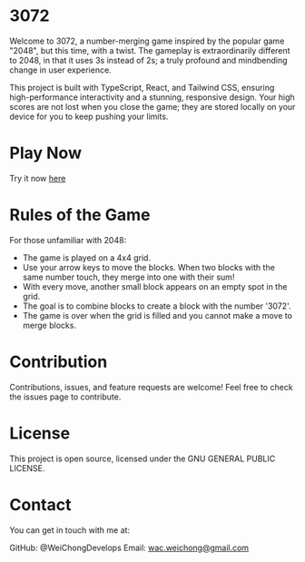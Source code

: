 # 3072
Welcome to 3072, a number-merging game inspired by the popular game "2048", but this time, with a twist. The gameplay is extraordinarily different to 2048, in that it uses 3s instead of 2s; a truly profound and mindbending change in user experience.

This project is built with TypeScript, React, and Tailwind CSS, ensuring high-performance interactivity and a stunning, responsive design. Your high scores are not lost when you close the game; they are stored locally on your device for you to keep pushing your limits.

# Play Now
Try it now [here](https://3072.vercel.app/)

# Rules of the Game
For those unfamiliar with 2048:
- The game is played on a 4x4 grid.
- Use your arrow keys to move the blocks. When two blocks with the same number touch, they merge into one with their sum!
- With every move, another small block appears on an empty spot in the grid.
- The goal is to combine blocks to create a block with the number '3072'.
- The game is over when the grid is filled and you cannot make a move to merge blocks.

# Contribution
Contributions, issues, and feature requests are welcome! Feel free to check the issues page to contribute.

# License
This project is open source, licensed under the GNU GENERAL PUBLIC LICENSE.

# Contact
You can get in touch with me at:

GitHub: @WeiChongDevelops
Email: wac.weichong@gmail.com
